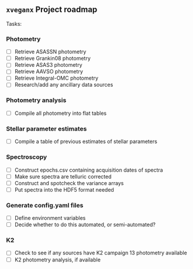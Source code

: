 `xveganx` Project roadmap
---


Tasks:

### Photometry
- [ ] Retrieve ASASSN photometry
- [ ] Retrieve Grankin08 photometry
- [ ] Retrieve ASAS3 photometry
- [ ] Retrieve AAVSO photometry
- [ ] Retrieve Integral-OMC photometry
- [ ] Research/add any ancillary data sources

### Photometry analysis
- [ ] Compile all photometry into flat tables

### Stellar parameter estimates
- [ ] Compile a table of previous estimates of stellar parameters

### Spectroscopy
- [ ] Construct epochs.csv containing acquisition dates of spectra
- [ ] Make sure spectra are telluric corrected
- [ ] Construct and spotcheck the variance arrays
- [ ] Put spectra into the HDF5 format needed

### Generate config.yaml files
- [ ] Define environment variables
- [ ] Decide whether to do this automated, or semi-automated?

### K2
- [ ] Check to see if any sources have K2 campaign 13 photometry available
- [ ] K2 photometry analysis, if available
